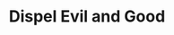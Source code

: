 ---
title: "Dispel Evil and Good"
index: "dispel-evil-and-good"
permalink: /spells/dispel-evil-and-good/
tags:
  - Spell
  - 5th Level
  - Abjuration
available_for:
  - Cleric
  - Paladin
level: "5th Level"
school: "Abjuration"
comp:
  - V
  - S
  - M
material: "holy water or powdered silver and iron."
duration: "1 Minute"
concentration: true
attack: "CHA Save"
description: |
  Shimmering energy surrounds and protects you from fey, undead, and creatures originating from beyond the Material Plane. For the duration, celestials, elementals, fey, fiends, and undead have disadvantage on attack rolls against you.

  You can end the spell early by using either of the following special functions.

  ***Break Enchantment.*** As your action, you touch a creature you can reach that is charmed, frightened, or possessed by a celestial, an elemental, a fey, a fiend, or an undead. The creature you touch is no longer charmed, frightened, or possessed by such creatures.

  ***Dismissal.*** As your action, make a melee spell attack against a celestial, an elemental, a fey, a fiend, or an undead you can reach. On a hit, you attempt to drive the creature back to its home plane. The creature must succeed on a charisma saving throw or be sent back to its home plane (if it isn't there already). If they aren't on their home plane, undead are sent to the Shadowfell, and fey are sent to the Feywild.
excerpt: "Shimmering energy surrounds and protects you from fey, undead, and creatures originating from beyond the Material Plane."
source: "Basic Rules"
---